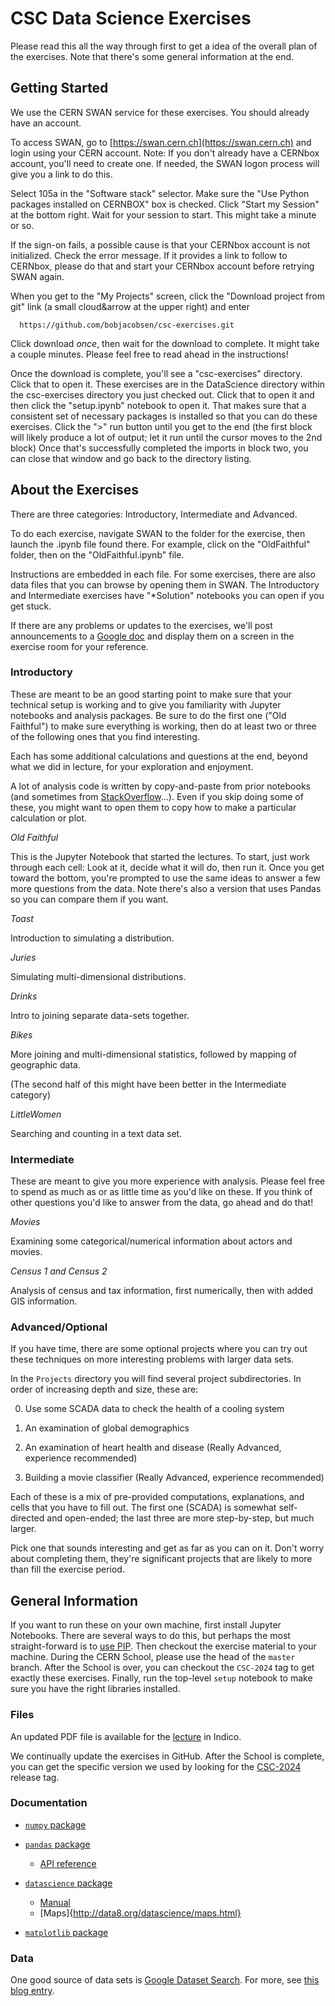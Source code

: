 # CSC Data Science Exercises

Please read this all the way through first to get a idea of the overall plan of the exercises.  Note that there's some general information at the end.

## Getting Started

We use the CERN SWAN service for these exercises.  You should already have an account.

To access SWAN, go to
[https://swan.cern.ch](https://swan.cern.ch)
and login using your CERN account. Note:  If you don't already have a CERNbox account, you'll need to create one.  If needed, the SWAN logon process will give you a link to do this.

Select 105a in the "Software stack" selector.
Make sure the "Use Python packages installed on CERNBOX" box is checked.
Click "Start my Session" at the bottom right.
Wait for your session to start. This might take a minute or so.

If the sign-on fails, a possible cause is that your CERNbox account is not initialized.  Check the error message.  If it provides a link to follow to CERNbox, please do that and start your CERNbox account before retrying SWAN again.

When you get to the "My Projects" screen, click the "Download project from git" link (a small cloud&arrow at the upper right) and enter
```
  https://github.com/bobjacobsen/csc-exercises.git
```
Click download _once_, then wait for the download to complete.  It might take a couple minutes. Please feel free to read ahead in the instructions!

Once the download is complete, you'll see a "csc-exercises" directory.  Click that to open it. These exercises are in the DataScience directory within the csc-exercises directory you just checked out. Click that to open it and then click the "setup.ipynb" notebook to open it. That makes sure that a consistent set of necessary packages is installed so that you can do these exercises.  Click the ">" run button until you get to the end (the first block will likely produce a lot of output; let it run until the cursor moves to the 2nd block) Once that's successfully completed the imports in block two, you can close that window and go back to the directory listing.

## About the Exercises

There are three categories: Introductory, Intermediate and Advanced.

To do each exercise, navigate SWAN to the folder for the exercise, then launch the .ipynb file found there.  For example, click on the "OldFaithful" folder, then on the "OldFaithful.ipynb" file.

Instructions are embedded in each file. For some exercises, there are also data files that you can browse by opening them in SWAN. The Introductory and Intermediate exercises have "*Solution" notebooks you can open if you get stuck.

If there are any problems or updates to the exercises, we'll post announcements to a [Google doc](https://docs.google.com/document/d/1g3b2e7wf3mWaIZ4U6MkNR5B4fQuO71y6Q341LGs45HQ/edit) and display them on a screen in the exercise room for your reference.


### Introductory

These are meant to be an good starting point to make sure that your technical setup is working and to give you familiarity with Jupyter notebooks and analysis packages. Be sure to do the first one ("Old Faithful") to make sure everything is working, then do at least  two or three of the following ones that you find interesting.

Each has some additional calculations and questions at the end, beyond what we did in lecture, for your exploration and enjoyment.

A lot of analysis code is written by copy-and-paste from prior notebooks (and sometimes from [StackOverflow](https://stackoverflow.com/questions/66675146/calculate-the-difference-between-pandas-rows-in-pairs)...).  Even if you skip doing some of these, you might want to open them to copy how to make a particular calculation or plot.

_Old Faithful_

This is the Jupyter Notebook that started the lectures. To start, just work through each cell:  Look at it, decide what it will do, then run it.  Once you get toward the bottom, you're prompted to use the same ideas to answer a few more questions from the data.
Note there's also a version that uses Pandas so you can compare them if you want.

_Toast_

Introduction to simulating a distribution.

_Juries_

Simulating multi-dimensional distributions.

_Drinks_

Intro to joining separate data-sets together.

_Bikes_

More joining and multi-dimensional statistics, followed by mapping of geographic data.

(The second half of this might have been better in the Intermediate category)

_LittleWomen_

Searching and counting in a text data set.


### Intermediate

These are meant to give you more experience with analysis. Please feel free to spend as much as or as little time as you'd like on these.  If you think of other questions you'd like to answer from the data, go ahead and do that!

_Movies_

Examining some categorical/numerical information about actors and movies.

_Census 1 and Census 2_

Analysis of census and tax information, first numerically, then with added GIS information.

### Advanced/Optional

If you have time, there are some optional projects where you can try out these techniques on more interesting problems with larger data sets.

In the `Projects` directory you will find several project subdirectories. In order of increasing depth and size, these are:

0) Use some SCADA data to check the health of a cooling system

1) An examination of global demographics

2) An examination of heart health and disease (Really Advanced, experience recommended)

3) Building a movie classifier (Really Advanced, experience recommended)

Each of these is a mix of pre-provided computations, explanations, and cells that you have to fill out.  The first one (SCADA) is somewhat self-directed and open-ended; the last three are more step-by-step, but much larger.

Pick one that sounds interesting and get as far as you can on it.  Don't worry about completing them, they're significant projects that are likely to more than fill the exercise period.

## General Information

If you want to run these on your own machine, first install Jupyter Notebooks.  There are several ways to do this, but perhaps the most straight-forward is to [use PIP](https://jupyter.org/install).  Then checkout the exercise material to your machine. During the CERN School, please use the head of the `master` branch.  After the School is over, you can checkout the `CSC-2024` tag to get exactly these exercises. Finally, run the top-level `setup` notebook to make sure you have the right libraries installed.

### Files

An updated PDF file is available for the [lecture](https://indico.cern.ch/event/1376644/contributions/5945384/) in Indico.

We continually update the exercises in GitHub. After the School is complete, you can get the specific version we used by looking for the
<a href="https://github.com/bobjacobsen/csc-exercises/releases/CSC-2024">CSC-2024</a> release tag.


### Documentation

 - [`numpy` package](https://numpy.org/doc/)

 - [`pandas` package](https://pandas.pydata.org/docs/)
   - [API reference](https://pandas.pydata.org/docs/reference/index.html#api)

 - [`datascience` package](http://data8.org/datascience/index.html)
    - [Manual](https://readthedocs.org/projects/datascience/downloads/pdf/master/)
    - [Maps]{http://data8.org/datascience/maps.html}

 - [`matplotlib` package](https://matplotlib.org/stable/index.html)

 ### Data

 One good source of data sets is [Google Dataset Search](https://datasetsearch.research.google.com).  For more, see [this blog entry](https://www.blog.google/products/search/making-it-easier-discover-datasets/).

